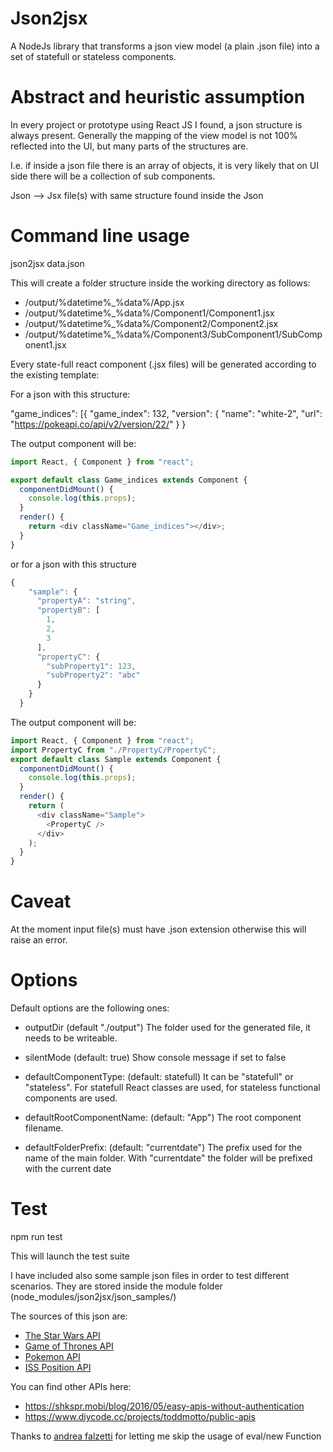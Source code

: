 # Json2jsx

A NodeJs library that transforms a json view model (a plain .json file) into a set of statefull or stateless components.

# Abstract and heuristic assumption

In every project or prototype using React JS I found, a json structure is always present.
Generally the mapping of the view model is not 100% reflected into the UI, but many parts of the structures are.

I.e. if inside a json file there is an array of objects, it is very likely that on UI side there will be a collection of sub components.

Json --> Jsx file(s) with same structure found inside the Json

# Command line usage

json2jsx data.json

This will create a folder structure inside the working directory as follows:

- /output/%datetime%\_%data%/App.jsx
- /output/%datetime%\_%data%/Component1/Component1.jsx
- /output/%datetime%\_%data%/Component2/Component2.jsx
- /output/%datetime%\_%data%/Component3/SubComponent1/SubComponent1.jsx

Every state-full react component (.jsx files) will be generated according to the existing template:

For a json with this structure:

"game_indices": [{
"game_index": 132,
"version": {
"name": "white-2",
"url": "https://pokeapi.co/api/v2/version/22/"
}
}

The output component will be:

```javascript
import React, { Component } from "react";

export default class Game_indices extends Component {
  componentDidMount() {
    console.log(this.props);
  }
  render() {
    return <div className="Game_indices"></div>;
  }
}
```

or for a json with this structure

```javascript
{
    "sample": {
      "propertyA": "string",
      "propertyB": [
        1,
        2,
        3
      ],
      "propertyC": {
        "subProperty1": 123,
        "subProperty2": "abc"
      }
    }
  }
```

The output component will be:

```javascript
import React, { Component } from "react";
import PropertyC from "./PropertyC/PropertyC";
export default class Sample extends Component {
  componentDidMount() {
    console.log(this.props);
  }
  render() {
    return (
      <div className="Sample">
        <PropertyC />
      </div>
    );
  }
}
```

# Caveat

At the moment input file(s) must have .json extension otherwise this will raise an error.

# Options

Default options are the following ones:

- outputDir (default "./output")
  The folder used for the generated file, it needs to be writeable.

- silentMode (default: true)
  Show console message if set to false

- defaultComponentType: (default: statefull)
  It can be "statefull" or "stateless". For statefull React classes are used, for stateless functional components are used.

- defaultRootComponentName: (default: "App")
  The root component filename.

- defaultFolderPrefix: (default: "currentdate")
  The prefix used for the name of the main folder. With "currentdate" the folder will be prefixed with the current date

# Test

npm run test

This will launch the test suite

I have included also some sample json files in order to test different scenarios.
They are stored inside the module folder (node_modules/json2jsx/json_samples/)

The sources of this json are:

- [The Star Wars API](https://swapi.co/)
- [Game of Thrones API](https://anapioficeandfire.com)
- [Pokemon API](https://pokeapi.co/api/v2/pokemon/ditto)
- [ISS Position API](http://api.open-notify.org/iss-now.json)

You can find other APIs here:

- https://shkspr.mobi/blog/2016/05/easy-apis-without-authentication
- https://www.diycode.cc/projects/toddmotto/public-apis

Thanks to
[andrea falzetti](http://andreafalzetti.github.io/blog/2016/10/22/render-es6-javascript-template-literals-contained-variable.html)
for letting me skip the usage of eval/new Function
